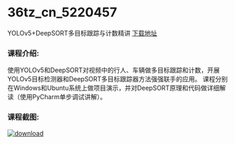 # 36tz_cn_5220457
YOLOv5+DeepSORT多目标跟踪与计数精讲
[下载地址](http://www.36tz.cn/article/5220457 "下载地址")
### 课程介绍:
使用YOLOv5和DeepSORT对视频中的行人、车辆做多目标跟踪和计数，开展YOLOv5目标检测器和DeepSORT多目标跟踪器方法强强联手的应用。
课程分别在Windows和Ubuntu系统上做项目演示，并对DeepSORT原理和代码做详细解读（使用PyCharm单步调试讲解）。

### 课程截图:
[![download](http://36tz.cn/muke_img/2021_07_2-39.png "下载地址")](http://www.36tz.cn "下载地址")
